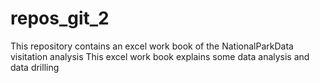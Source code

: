 # repos_git_2
This repository contains an excel work book of the NationalParkData visitation analysis
This excel work book explains some data analysis and data drilling 
